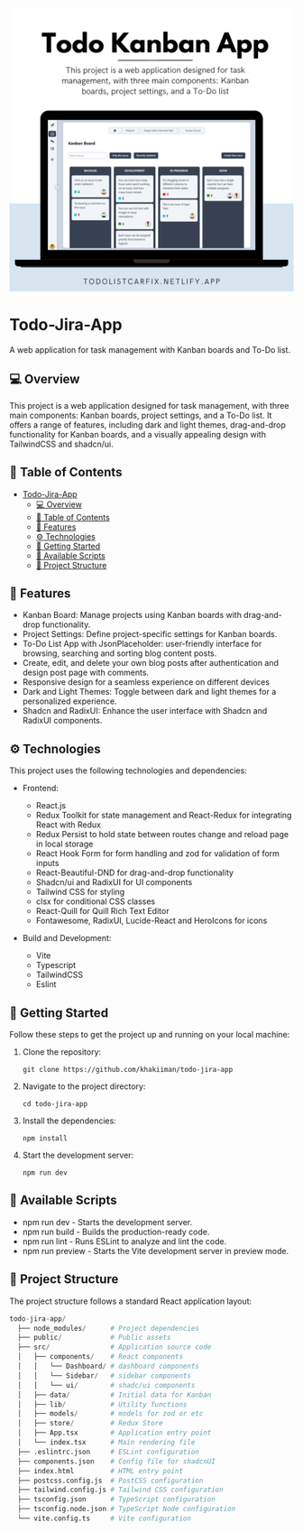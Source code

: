 ![alt text](https://github.com/khakiiman/todo-jira-app/blob/main/src/assets/Intro.png?raw=true)

# Todo-Jira-App

A web application for task management with Kanban boards and To-Do list.

## 💻 Overview

This project is a web application designed for task management, with three main components: Kanban boards, project settings, and a To-Do list. It offers a range of features, including dark and light themes, drag-and-drop functionality for Kanban boards, and a visually appealing design with TailwindCSS and shadcn/ui.

## 📖 Table of Contents

- [Todo-Jira-App](#todo-jira-app)
  - [💻 Overview](#-overview)
  - [📖 Table of Contents](#-table-of-contents)
  - [🎉 Features](#-features)
  - [⚙️ Technologies](#️-technologies)
  - [🚀 Getting Started](#-getting-started)
  - [📜 Available Scripts](#-available-scripts)
  - [📂 Project Structure](#-project-structure)

## 🎉 Features

- Kanban Board: Manage projects using Kanban boards with drag-and-drop functionality.
- Project Settings: Define project-specific settings for Kanban boards.
- To-Do List App with JsonPlaceholder: user-friendly interface for browsing, searching and sorting blog content posts.
- Create, edit, and delete your own blog posts after authentication and design post page with comments.
- Responsive design for a seamless experience on different devices
- Dark and Light Themes: Toggle between dark and light themes for a personalized experience.
- Shadcn and RadixUI: Enhance the user interface with Shadcn and RadixUI components.

## ⚙️ Technologies

This project uses the following technologies and dependencies:

- Frontend:

  - React.js
  - Redux Toolkit for state management and React-Redux for integrating React with Redux
  - Redux Persist to hold state between routes change and reload page in local storage
  - React Hook Form for form handling and zod for validation of form inputs
  - React-Beautiful-DND for drag-and-drop functionality
  - Shadcn/ui and RadixUI for UI components
  - Tailwind CSS for styling
  - clsx for conditional CSS classes
  - React-Quill for Quill Rich Text Editor
  - Fontawesome, RadixUI, Lucide-React and HeroIcons for icons

- Build and Development:
  - Vite
  - Typescript
  - TailwindCSS
  - Eslint

## 🚀 Getting Started

Follow these steps to get the project up and running on your local machine:

1. Clone the repository:

   ```shell
   git clone https://github.com/khakiiman/todo-jira-app
   ```
2. Navigate to the project directory:
   ```shell
   cd todo-jira-app
   ```
3. Install the dependencies:
   ```shell
   npm install
   ```
4. Start the development server:
   ```shell
   npm run dev
   ```
## 📜 Available Scripts
- npm run dev - Starts the development server.
- npm run build - Builds the production-ready code.
- npm run lint - Runs ESLint to analyze and lint the code.
- npm run preview - Starts the Vite development server in preview mode.

## 📂 Project Structure

The project structure follows a standard React application layout:

```python
todo-jira-app/
  ├── node_modules/      # Project dependencies
  ├── public/            # Public assets
  ├── src/               # Application source code
  │   ├── components/    # React components
  │   │   └── Dashboard/ # dashboard components
  │   │   └── Sidebar/   # sidebar components
  │   │   └── ui/        # shadc/ui components
  │   ├── data/          # Initial data for Kanban
  │   ├── lib/           # Utility functions
  │   ├── models/        # models for zod or etc
  │   ├── store/         # Redux Store
  │   ├── App.tsx        # Application entry point
  │   └── index.tsx      # Main rendering file
  ├── .eslintrc.json     # ESLint configuration
  ├── components.json    # Config file for shadcnUI
  ├── index.html         # HTML entry point
  ├── postcss.config.js  # PostCSS configuration
  ├── tailwind.config.js # Tailwind CSS configuration
  ├── tsconfig.json      # TypeScript configuration
  ├── tsconfig.node.json # TypeScript Node configuration
  └── vite.config.ts     # Vite configuration
```
